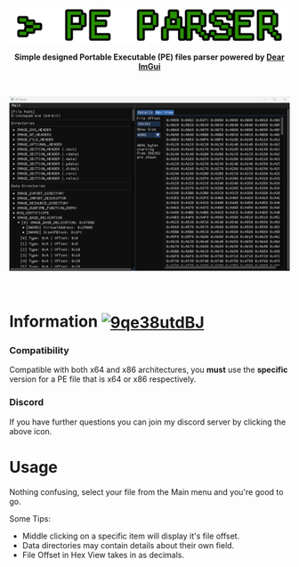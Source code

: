 ![WID LOGO](Images/PEParser.svg "PEPARSER_LOGO")
<p align="center"><b>Simple designed Portable Executable (PE) files parser powered by <a href="https://github.com/ocornut/imgui" target="_blank">Dear ImGui</a></b></p>

<br>
<p align="center">
<img src="https://github.com/paskalian/PE-Parser/blob/master/Images/Menu.svg" alt="Menu"/>
</p>
<br>

# Information <a href="https://discord.gg/9qe38utdBJ" target="blank"><img align="center" src="https://raw.githubusercontent.com/rahuldkjain/github-profile-readme-generator/master/src/images/icons/Social/discord.svg" alt="9qe38utdBJ" height="40" width="40"></a>
### Compatibility
Compatible with both x64 and x86 architectures, you **must** use the **specific** version for a PE file that is x64 or x86 respectively.

### Discord
If you have further questions you can join my discord server by clicking the above icon.

# Usage
Nothing confusing, select your file from the Main menu and you're good to go.

Some Tips:
- Middle clicking on a specific item will display it's file offset.
- Data directories may contain details about their own field.
- File Offset in Hex View takes in as decimals.
